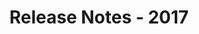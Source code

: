 ---
id: release-notes-2017
url: viewer/java/release-notes-2017
title: Release Notes - 2017
weight: 9
description: ""
keywords: 
productName: GroupDocs.Viewer for Java
hideChildren: False
---